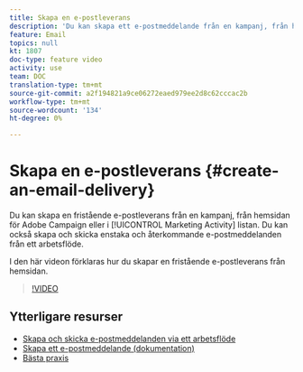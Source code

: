 ```yaml
---
title: Skapa en e-postleverans
description: 'Du kan skapa ett e-postmeddelande från en kampanj, från hemsidan för Adobe Campaign eller i listan över marknadsföringsaktiviteter. Du kan också skapa e-postmeddelanden som skickas en gång eller som upprepas i ett arbetsflöde. I den här videon förklaras hur du skapar en e-postleverans från hemsidan. '
feature: Email
topics: null
kt: 1807
doc-type: feature video
activity: use
team: DOC
translation-type: tm+mt
source-git-commit: a2f194821a9ce06272eaed979ee2d8c62cccac2b
workflow-type: tm+mt
source-wordcount: '134'
ht-degree: 0%

---
```



# Skapa en e-postleverans {#create-an-email-delivery}

Du kan skapa en fristående e-postleverans från en kampanj, från hemsidan för Adobe Campaign eller i [!UICONTROL Marketing Activity] listan. Du kan också skapa och skicka enstaka och återkommande e-postmeddelanden från ett arbetsflöde.

I den här videon förklaras hur du skapar en fristående e-postleverans från hemsidan.

>[!VIDEO](https://video.tv.adobe.com/v/23721?quality=12)

## Ytterligare resurser

* [Skapa och skicka e-postmeddelanden via ett arbetsflöde](/help/communication-channels/email/create-and-send-emails-via-workflow.md)
* [Skapa ett e-postmeddelande (dokumentation)](https://docs.adobe.com/content/help/en/campaign-standard/using/communication-channels/email-messages/creating-an-email.html)
* [Bästa praxis](https://docs.campaign.adobe.com/doc/standard/getting_started/en/ACS_DeliveryBestPractices.html)
